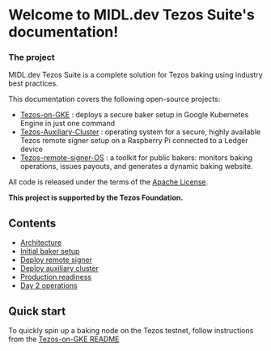 Welcome to MIDL.dev Tezos Suite's documentation!
================================================

### The project

MIDL.dev Tezos Suite is a complete solution for Tezos baking using industry best practices.

This documentation covers the following open-source projects:

* [Tezos-on-GKE](https://github.com/midl-dev/tezos-on-gke/) : deploys a secure baker setup in Google Kubernetes Engine in just one command
* [Tezos-Auxiliary-Cluster](https://github.com/midl-dev/tezos-auxiliary-cluster) : operating system for a secure, highly available Tezos remote signer setup on a Raspberry Pi connected to a Ledger device
* [Tezos-remote-signer-OS](https://github.com/midl-dev/tezos-remote-signer-os/tree/master/tezos-remote-signer) : a toolkit for public bakers: monitors baking operations, issues payouts, and generates a dynamic baking website.

All code is released under the terms of the [Apache License](https://www.apache.org/licenses/LICENSE-2.0).

**This project is supported by the Tezos Foundation.**

Contents
--------

* [Architecture](architecture)
* [Initial baker setup](setup_baker)
* [Deploy remote signer](deploy-remote-signer)
* [Deploy auxiliary cluster](deploy-auxiliary-cluster)
* [Production readiness](production-readiness)
* [Day 2 operations](day-2-operations)

Quick start
-----------

To quickly spin up a baking node on the Tezos testnet, follow instructions from the [Tezos-on-GKE README](https://github.com/midl-dev/tezos-on-gke/)
